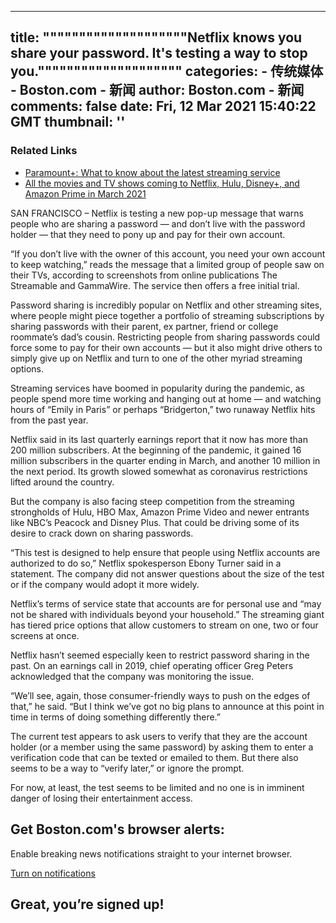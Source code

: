
---
title: """"""""""""""""""""Netflix knows you share your password. It's testing a way to stop you.""""""""""""""""""""
categories: 
    - 传统媒体
    - Boston.com - 新闻
author: Boston.com - 新闻
comments: false
date: Fri, 12 Mar 2021 15:40:22 GMT
thumbnail: ''
---

<div>   
<div class="related-links"><h3 class="related-links__header">Related Links</h3><ul class="related-links__list"><li class="related-links__list-item"><a href="https://www.boston.com/culture/entertainment/2021/03/04/paramount-plus-price-tv-shows-movies" target="_blank">Paramount+: What to know about the latest streaming service</a></li><li class="related-links__list-item"><a href="https://www.boston.com/culture/entertainment/2021/02/26/new-shows-movies-netflix-hulu-disney-plus-amazon-march-2021" target="_blank">All the movies and TV shows coming to Netflix, Hulu, Disney+, and Amazon Prime in March 2021</a></li></ul></div>
<p>SAN FRANCISCO – Netflix is testing a new pop-up message that warns people who are sharing a password — and don’t live with the password holder — that they need to pony up and pay for their own account.</p>
<p>“If you don’t live with the owner of this account, you need your own account to keep watching,” reads the message that a limited group of people saw on their TVs, according to screenshots from online publications The Streamable and GammaWire. The service then offers a free initial trial.</p>
<p>Password sharing is incredibly popular on Netflix and other streaming sites, where people might piece together a portfolio of streaming subscriptions by sharing passwords with their parent, ex partner, friend or college roommate’s dad’s cousin. Restricting people from sharing passwords could force some to pay for their own accounts — but it also might drive others to simply give up on Netflix and turn to one of the other myriad streaming options.</p>
<p>Streaming services have boomed in popularity during the pandemic, as people spend more time working and hanging out at home — and watching hours of “Emily in Paris” or perhaps “Bridgerton,” two runaway Netflix hits from the past year.</p>
<p>Netflix said in its last quarterly earnings report that it now has more than 200 million subscribers. At the beginning of the pandemic, it gained 16 million subscribers in the quarter ending in March, and another 10 million in the next period. Its growth slowed somewhat as coronavirus restrictions lifted around the country.</p>
<p>But the company is also facing steep competition from the streaming strongholds of Hulu, HBO Max, Amazon Prime Video and newer entrants like NBC’s Peacock and Disney Plus. That could be driving some of its desire to crack down on sharing passwords.</p>
<p>“This test is designed to help ensure that people using Netflix accounts are authorized to do so,” Netflix spokesperson Ebony Turner said in a statement. The company did not answer questions about the size of the test or if the company would adopt it more widely.</p>
<p>Netflix’s terms of service state that accounts are for personal use and “may not be shared with individuals beyond your household.” The streaming giant has tiered price options that allow customers to stream on one, two or four screens at once.</p>
<p>Netflix hasn’t seemed especially keen to restrict password sharing in the past. On an earnings call in 2019, chief operating officer Greg Peters acknowledged that the company was monitoring the issue.</p>
<p>“We’ll see, again, those consumer-friendly ways to push on the edges of that,” he said. “But I think we’ve got no big plans to announce at this point in time in terms of doing something differently there.”</p>
<p>The current test appears to ask users to verify that they are the account holder (or a member using the same password) by asking them to enter a verification code that can be texted or emailed to them. But there also seems to be a way to “verify later,” or ignore the prompt.</p>
<p>For now, at least, the test seems to be limited and no one is in imminent danger of losing their entertainment access.</p>

<!-- Begin Airship Notification Opt-in CTA -->
<div class="airship-web-notifications">
<div class="airship-web-notifications-opt-in">
<h2 class="airship-web-notifications-opt-in__title">Get Boston.com's browser alerts:</h2>
<p class="airship-web-notifications-opt-in__text">Enable breaking news notifications straight to your internet browser.</p>
<a onclick="subscribeAction();" class="airship-web-notifications-opt-in__button" href="https://www.boston.com/news/entertainment/2021/03/12/undefined">Turn on notifications</a>
</div>
<div class="airship-web-notifications-success">
<span class="airship-web-notifications-success__icon bdc-icon bdc-icon--check-red"></span>
<h2 class="airship-web-notifications-success__message">Great, you’re signed up!</h2>
</div>
</div>
<!-- End Airship Notification Opt-in CTA -->
  
</div>
            